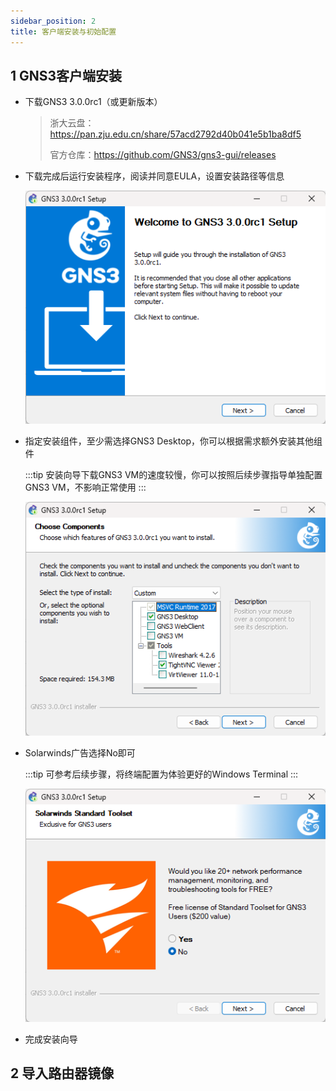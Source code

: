 ```yaml
---
sidebar_position: 2
title: 客户端安装与初始配置
---
```




## 1 GNS3客户端安装

* 下载GNS3 3.0.0rc1（或更新版本）

  > 浙大云盘：https://pan.zju.edu.cn/share/57acd2792d40b041e5b1ba8df5
  >
  > 官方仓库：https://github.com/GNS3/gns3-gui/releases

* 下载完成后运行安装程序，阅读并同意EULA，设置安装路径等信息

  ![image-20240828090553451](img/image-20240828090553451.png)

* 指定安装组件，至少需选择GNS3 Desktop，你可以根据需求额外安装其他组件

    :::tip 安装向导下载GNS3 VM的速度较慢，你可以按照后续步骤指导单独配置GNS3 VM，不影响正常使用
    :::

  ![image-20240828090704816](img/image-20240828090704816.png)

* Solarwinds广告选择No即可


    :::tip 可参考后续步骤，将终端配置为体验更好的Windows Terminal
    :::

  ![image-20240828090744712](img/image-20240828090744712.png)

* 完成安装向导

## 2 导入路由器镜像